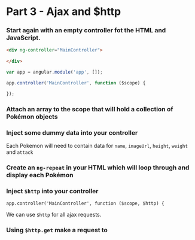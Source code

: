 # Part 3 - Ajax and $http

### Start again with an empty controller fot the HTML and JavaScript.

```html
<div ng-controller="MainController">
       
</div>
```

```javascript
var app = angular.module('app', []);

app.controller('MainController', function ($scope) {

});
```

### Attach an array to the scope that will hold a collection of Pokémon objects

### Inject some dummy data into your controller
 
Each Pokemon will need to contain data for `name`, `imageUrl`, `height`, `weight` and `attack`

### Create an `ng-repeat` in your HTML which will loop through and display each Pokémon

### Inject `$http` into your controller

`app.controller('MainController', function ($scope, $http) {`

We can use `$http` for all ajax requests.

### Using `$http.get` make a request to

